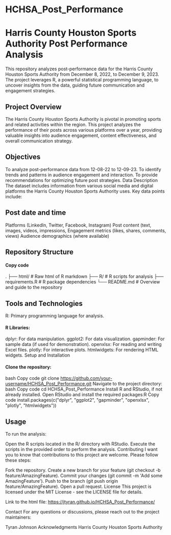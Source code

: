 # HCHSA_Post_Performance
# Harris County Houston Sports Authority Post Performance Analysis

This repository analyzes post-performance data for the Harris County Houston Sports Authority from December 8, 2022, to December 9, 2023. The project leverages R, a powerful statistical programming language, to uncover insights from the data, guiding future communication and engagement strategies.

## Project Overview
The Harris County Houston Sports Authority is pivotal in promoting sports and related activities within the region. This project analyzes the performance of their posts across various platforms over a year, providing valuable insights into audience engagement, content effectiveness, and overall communication strategy.

## Objectives
To analyze post-performance data from 12-08-22 to 12-09-23.
To identify trends and patterns in audience engagement and interaction.
To provide recommendations for optimizing future post strategies.
Data Description
The dataset includes information from various social media and digital platforms the Harris County Houston Sports Authority uses. Key data points include:

## Post date and time
Platforms (LinkedIn, Twitter, Facebook, Instagram)
Post content (text, images, videos, impressions,
Engagement metrics (likes, shares, comments, views)
Audience demographics (where available)

## Repository Structure
#### Copy code
.
├── html/                   # Raw html of R markdown
├── R/                      # R scripts for analysis
├── requirements.R          # R package dependencies
└── README.md               # Overview and guide to the repository
## Tools and Technologies
R: Primary programming language for analysis.
#### R Libraries:
dplyr: For data manipulation.
ggplot2: For data visualization.
gapminder: For sample data (if used for demonstration).
openxlsx: For reading and writing Excel files.
plotly: For interactive plots.
htmlwidgets: For rendering HTML widgets.
Setup and Installation
#### Clone the repository:
bash
Copy code
git clone https://github.com/your-username/HCHSA_Post_Performance.git
Navigate to the project directory:
bash
Copy code
cd HCHSA_Post_Performance
Install R and RStudio, if not already installed.
Open RStudio and install the required packages:R
Copy code
install.packages(c("dplyr", "ggplot2", "gapminder", "openxlsx", "plotly", "htmlwidgets"))

## Usage
To run the analysis:

Open the R scripts located in the R/ directory with RStudio.
Execute the scripts in the provided order to perform the analysis.
Contributing
I want you to know that contributions to this project are welcome. Please follow these steps:

Fork the repository.
Create a new branch for your feature (git checkout -b feature/AmazingFeature).
Commit your changes (git commit -m 'Add some AmazingFeature').
Push to the branch (git push origin feature/AmazingFeature).
Open a pull request.
License
This project is licensed under the MIT License - see the LICENSE file for details.

Link to the html file: 
https://jtyran.github.io/HCHSA_Post_Performance/

Contact
For any questions or discussions, please reach out to the project maintainers:

Tyran Johnson
Acknowledgments
Harris County Houston Sports Authority

